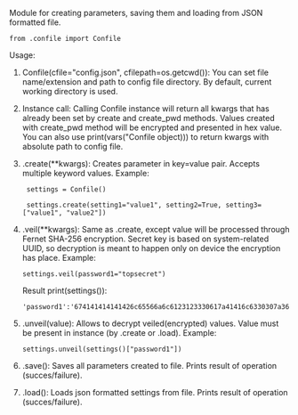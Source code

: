 Module for creating parameters, saving them and loading from JSON formatted file.

    from .confile import Confile

Usage:

1. Confile(cfile="config.json", cfilepath=os.getcwd()):
    You can set file name/extension and path to config file directory. By default, current working directory is used.

2. Instance call:
   Calling Confile instance will return all kwargs that has already been set by create and create_pwd methods.
   Values created with create_pwd method will be encrypted and presented in hex value.
   You can also use print(vars("Confile object))) to return kwargs with absolute path to config file.

3. .create(**kwargs): 
    Creates parameter in key=value pair. Accepts multiple keyword values.
    Example:

        settings = Confile()

        settings.create(setting1="value1", setting2=True, setting3=["value1", "value2"])

4. .veil(**kwargs):
    Same as .create, except value will be processed through Fernet SHA-256 encryption.
    Secret key is based on system-related UUID, so decryption is meant to happen only on device the encryption has place.
    Example:

       settings.veil(password1="topsecret")
   
   Result print(settings()):

       'password1':'674141414141426c65566a6c6123123330617a41416c6330307a3667794a41535965537733423sdvb347705f464a5648435a39596b586a45304b31506232646b645353355f2d4c4646623546fggf3395a6c4e38595f7358676269513d3d'

6. .unveil(value):
    Allows to decrypt veiled(encrypted) values. Value must be present in instance (by .create or .load).
    Example:

       settings.unveil(settings()["password1"])

7. .save():
    Saves all parameters created to file. Prints result of operation (succes/failure).

8. .load():
    Loads json formatted settings from file. Prints result of operation (succes/failure).



   
